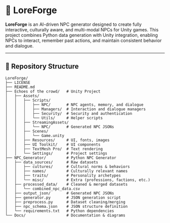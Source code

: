 # 🌌 LoreForge

**LoreForge** is an AI-driven NPC generator designed to create fully interactive, culturally aware, and multi-modal NPCs for Unity games. This project combines Python data generation with Unity integration, enabling NPCs to interact, remember past actions, and maintain consistent behavior and dialogue.

---

## 📁 Repository Structure

```plaintext
LoreForge/
├── LICENSE
├── README.md
├── Echoes of the crowd/   # Unity Project
│   ├── Assets/
│   │   ├── Scripts/
│   │   │   ├── NPC/       # NPC agents, memory, and dialogue
│   │   │   ├── Managers/  # Interaction and dialogue managers
│   │   │   ├── Security/  # Security and authentication
│   │   │   └── Utils/     # Helper scripts
│   │   ├── StreamingAssets/
│   │   │   └── NPC/       # Generated NPC JSONs
│   │   ├── Scenes/
│   │   │   └── Game.unity
│   │   ├── Resources/     # UI, fonts, images
│   │   ├── UI Toolkit/    # UI components
│   │   ├── TextMesh Pro/  # Text rendering
│   │   └── Settings/      # Project settings
├── NPC_Generator/         # Python NPC Generator
│   ├── data_sources/      # Raw datasets
│   │   ├── cultures/      # Cultural norms & behaviors
│   │   ├── names/         # Culturally relevant names
│   │   ├── traits/        # Personality archetypes
│   │   └── misc/          # Extra (professions, factions, etc.)
│   ├── processed_data/    # Cleaned & merged datasets
│   │   └── combined_npc_data.csv
│   ├── output_json/       # Generated NPC JSONs
│   ├── generator.py       # JSON generation script
│   ├── preprocess.py      # Dataset cleaning/merging
│   ├── npc_schema.json    # JSON structure definition
│   └── requirements.txt   # Python dependencies
└── Docs/                  # Documentation & diagrams
